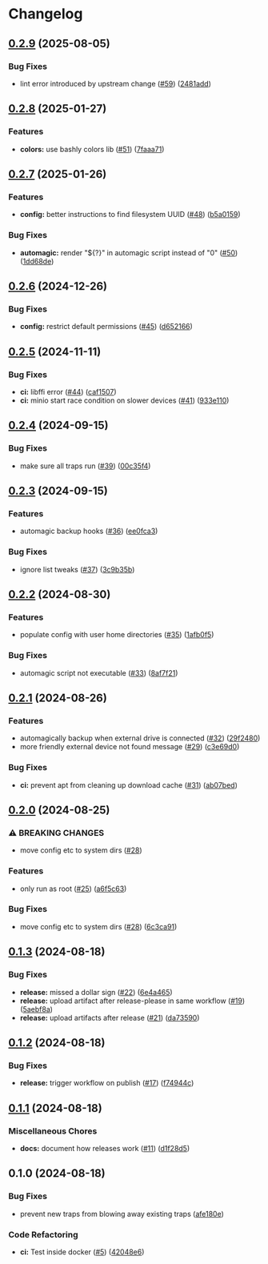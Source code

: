 # Changelog

## [0.2.9](https://github.com/pcrockett/backup/compare/v0.2.8...v0.2.9) (2025-08-05)


### Bug Fixes

* lint error introduced by upstream change ([#59](https://github.com/pcrockett/backup/issues/59)) ([2481add](https://github.com/pcrockett/backup/commit/2481added8ef2cb403681a80ea9abdf972afa824))

## [0.2.8](https://github.com/pcrockett/backup/compare/v0.2.7...v0.2.8) (2025-01-27)


### Features

* **colors:** use bashly colors lib ([#51](https://github.com/pcrockett/backup/issues/51)) ([7faaa71](https://github.com/pcrockett/backup/commit/7faaa71a9f0926712d37e0fc8b4148a994496e55))

## [0.2.7](https://github.com/pcrockett/backup/compare/v0.2.6...v0.2.7) (2025-01-26)


### Features

* **config:** better instructions to find filesystem UUID ([#48](https://github.com/pcrockett/backup/issues/48)) ([b5a0159](https://github.com/pcrockett/backup/commit/b5a0159bb2fba4477100285ec6416e47970c0b2f))


### Bug Fixes

* **automagic:** render "${?}" in automagic script instead of "0" ([#50](https://github.com/pcrockett/backup/issues/50)) ([1dd68de](https://github.com/pcrockett/backup/commit/1dd68deda98f5a1ffab9ecbbd4cddee9e316aa98))

## [0.2.6](https://github.com/pcrockett/backup/compare/v0.2.5...v0.2.6) (2024-12-26)


### Bug Fixes

* **config:** restrict default permissions ([#45](https://github.com/pcrockett/backup/issues/45)) ([d652166](https://github.com/pcrockett/backup/commit/d652166b4b101f4dac556600c73b68ef9df827fa))

## [0.2.5](https://github.com/pcrockett/backup/compare/v0.2.4...v0.2.5) (2024-11-11)


### Bug Fixes

* **ci:** libffi error ([#44](https://github.com/pcrockett/backup/issues/44)) ([caf1507](https://github.com/pcrockett/backup/commit/caf150798fafc4be01b18e7ff7efc9e959651e76))
* **ci:** minio start race condition on slower devices ([#41](https://github.com/pcrockett/backup/issues/41)) ([933e110](https://github.com/pcrockett/backup/commit/933e110c20db6d48c3a421d8ea22aead74b1b9d4))

## [0.2.4](https://github.com/pcrockett/backup/compare/v0.2.3...v0.2.4) (2024-09-15)


### Bug Fixes

* make sure all traps run ([#39](https://github.com/pcrockett/backup/issues/39)) ([00c35f4](https://github.com/pcrockett/backup/commit/00c35f4c8da048ccd028c4e82e45d6d175663ab3))

## [0.2.3](https://github.com/pcrockett/backup/compare/v0.2.2...v0.2.3) (2024-09-15)


### Features

* automagic backup hooks ([#36](https://github.com/pcrockett/backup/issues/36)) ([ee0fca3](https://github.com/pcrockett/backup/commit/ee0fca3128799a0db4e2acbfd7edf2690e9fc599))


### Bug Fixes

* ignore list tweaks ([#37](https://github.com/pcrockett/backup/issues/37)) ([3c9b35b](https://github.com/pcrockett/backup/commit/3c9b35b358b3ba2108cd03df969d23eb9d25d777))

## [0.2.2](https://github.com/pcrockett/backup/compare/v0.2.1...v0.2.2) (2024-08-30)


### Features

* populate config with user home directories ([#35](https://github.com/pcrockett/backup/issues/35)) ([1afb0f5](https://github.com/pcrockett/backup/commit/1afb0f5550dc9eaed452985b350007dbc5076cdb))


### Bug Fixes

* automagic script not executable ([#33](https://github.com/pcrockett/backup/issues/33)) ([8af7f21](https://github.com/pcrockett/backup/commit/8af7f21cf7bf868908309bb3283011cdf4cf68f3))

## [0.2.1](https://github.com/pcrockett/backup/compare/v0.2.0...v0.2.1) (2024-08-26)


### Features

* automagically backup when external drive is connected ([#32](https://github.com/pcrockett/backup/issues/32)) ([29f2480](https://github.com/pcrockett/backup/commit/29f2480ef9b5f9182f499105a0c8d3cd60a91fed))
* more friendly external device not found message ([#29](https://github.com/pcrockett/backup/issues/29)) ([c3e69d0](https://github.com/pcrockett/backup/commit/c3e69d0edffd7bcf2924a89e2b1be8fe476a6eb1))


### Bug Fixes

* **ci:** prevent apt from cleaning up download cache ([#31](https://github.com/pcrockett/backup/issues/31)) ([ab07bed](https://github.com/pcrockett/backup/commit/ab07bed8c27adaeab5af504b0569a51b9aaa3270))

## [0.2.0](https://github.com/pcrockett/backup/compare/v0.1.3...v0.2.0) (2024-08-25)


### ⚠ BREAKING CHANGES

* move config etc to system dirs ([#28](https://github.com/pcrockett/backup/issues/28))

### Features

* only run as root ([#25](https://github.com/pcrockett/backup/issues/25)) ([a6f5c63](https://github.com/pcrockett/backup/commit/a6f5c63318e1f17a00b4a18a04a03b7ce80773e8))


### Bug Fixes

* move config etc to system dirs ([#28](https://github.com/pcrockett/backup/issues/28)) ([6c3ca91](https://github.com/pcrockett/backup/commit/6c3ca919ed2c5faca4546f3d1424d23d205b8155))

## [0.1.3](https://github.com/pcrockett/backup/compare/v0.1.2...v0.1.3) (2024-08-18)


### Bug Fixes

* **release:** missed a dollar sign ([#22](https://github.com/pcrockett/backup/issues/22)) ([6e4a465](https://github.com/pcrockett/backup/commit/6e4a465f25f5c372bbe751986cf7dcdf0b4ae871))
* **release:** upload artifact after release-please in same workflow ([#19](https://github.com/pcrockett/backup/issues/19)) ([5aebf8a](https://github.com/pcrockett/backup/commit/5aebf8ab435f3b9fe796c574e1ec03b6d4318ad7))
* **release:** upload artifacts after release ([#21](https://github.com/pcrockett/backup/issues/21)) ([da73590](https://github.com/pcrockett/backup/commit/da73590bf2f84fd806dd844ed0203378c8630571))

## [0.1.2](https://github.com/pcrockett/backup/compare/v0.1.1...v0.1.2) (2024-08-18)


### Bug Fixes

* **release:** trigger workflow on publish ([#17](https://github.com/pcrockett/backup/issues/17)) ([f74944c](https://github.com/pcrockett/backup/commit/f74944ce8f3765e70a7a2e3da3a5aaf08eb4d8dc))

## [0.1.1](https://github.com/pcrockett/backup/compare/v0.1.0...v0.1.1) (2024-08-18)


### Miscellaneous Chores

* **docs:** document how releases work ([#11](https://github.com/pcrockett/backup/issues/11)) ([d1f28d5](https://github.com/pcrockett/backup/commit/d1f28d5dfd34851dab23ca732867eb4a20cf8eae))

## 0.1.0 (2024-08-18)


### Bug Fixes

* prevent new traps from blowing away existing traps ([afe180e](https://github.com/pcrockett/backup/commit/afe180e34c4b952585998efeef4de836dd4df9d5))


### Code Refactoring

* **ci:** Test inside docker ([#5](https://github.com/pcrockett/backup/issues/5)) ([42048e6](https://github.com/pcrockett/backup/commit/42048e6301d58246ce5739568e0663fa5aa4d462))
